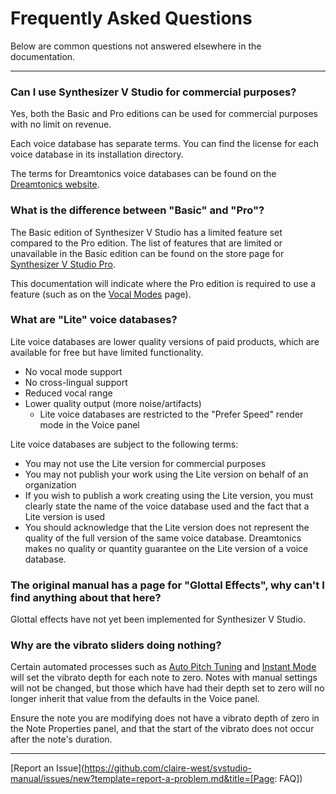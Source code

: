 # Frequently Asked Questions

Below are common questions not answered elsewhere in the documentation.

---

### Can I use Synthesizer V Studio for commercial purposes?
Yes, both the Basic and Pro editions can be used for commercial purposes with no limit on revenue.

Each voice database has separate terms. You can find the license for each voice database in its installation directory.

The terms for Dreamtonics voice databases can be found on the [Dreamtonics website](https://dreamtonics.com/en/terms/).

### What is the difference between "Basic" and "Pro"?

The Basic edition of Synthesizer V Studio has a limited feature set compared to the Pro edition. The list of features that are limited or unavailable in the Basic edition can be found on the store page for [Synthesizer V Studio Pro](https://store.dreamtonics.com/product/editor-svstudio-pro/).

This documentation will indicate where the Pro edition is required to use a feature (such as on the [Vocal Modes](ai-functions/vocal-modes.md) page).

### What are "Lite" voice databases?
Lite voice databases are lower quality versions of paid products, which are available for free but have limited functionality.

- No vocal mode support
- No cross-lingual support
- Reduced vocal range
- Lower quality output (more noise/artifacts)
    - Lite voice databases are restricted to the "Prefer Speed" render mode in the Voice panel

Lite voice databases are subject to the following terms:

- You may not use the Lite version for commercial purposes
- You may not publish your work using the Lite version on behalf of an organization
- If you wish to publish a work creating using the Lite version, you must clearly state the name of the voice database used and the fact that a Lite version is used
- You should acknowledge that the Lite version does not represent the quality of the full version of the same voice database. Dreamtonics makes no quality or quantity guarantee on the Lite version of a voice database.

### The original manual has a page for "Glottal Effects", why can't I find anything about that here?
Glottal effects have not yet been implemented for Synthesizer V Studio.

### Why are the vibrato sliders doing nothing?

Certain automated processes such as [Auto Pitch Tuning](ai-functions/auto-pitch-tuning.md) and [Instant Mode](ai-functions/instant-mode.md) will set the vibrato depth for each note to zero. Notes with manual settings will not be changed, but those which have had their depth set to zero will no longer inherit that value from the defaults in the Voice panel.

Ensure the note you are modifying does not have a vibrato depth of zero in the Note Properties panel, and that the start of the vibrato does not occur after the note's duration.

---

[Report an Issue](https://github.com/claire-west/svstudio-manual/issues/new?template=report-a-problem.md&title=[Page: FAQ])